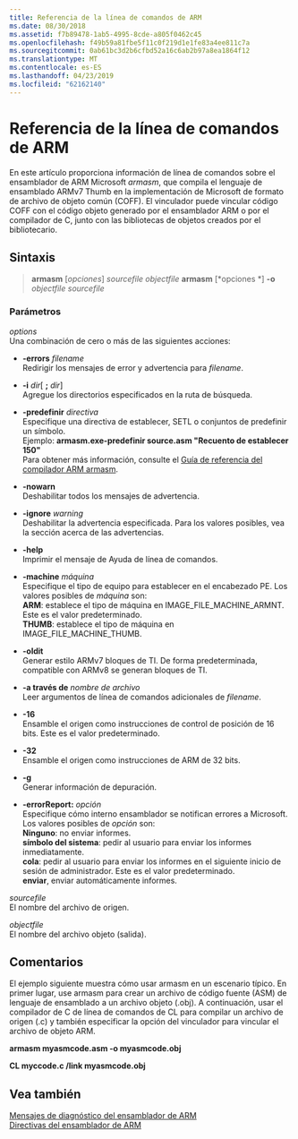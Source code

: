 ```yaml
---
title: Referencia de la línea de comandos de ARM
ms.date: 08/30/2018
ms.assetid: f7b89478-1ab5-4995-8cde-a805f0462c45
ms.openlocfilehash: f49b59a81fbe5f11c0f219d1e1fe83a4ee811c7a
ms.sourcegitcommit: 0ab61bc3d2b6cfbd52a16c6ab2b97a8ea1864f12
ms.translationtype: MT
ms.contentlocale: es-ES
ms.lasthandoff: 04/23/2019
ms.locfileid: "62162140"
---
```

# <a name="arm-assembler-command-line-reference"></a>Referencia de la línea de comandos de ARM

En este artículo proporciona información de línea de comandos sobre el ensamblador de ARM Microsoft *armasm*, que compila el lenguaje de ensamblado ARMv7 Thumb en la implementación de Microsoft de formato de archivo de objeto común (COFF). El vinculador puede vincular código COFF con el código objeto generado por el ensamblador ARM o por el compilador de C, junto con las bibliotecas de objetos creados por el bibliotecario.

## <a name="syntax"></a>Sintaxis

> **armasm** [*opciones*] *sourcefile* *objectfile*
> **armasm** [*opciones *] **-o** *objectfile* *sourcefile*

### <a name="parameters"></a>Parámetros

*options*<br/>
Una combinación de cero o más de las siguientes acciones:

- **-errors** *filename*<br/>
   Redirigir los mensajes de error y advertencia para *filename*.

- **-i** *dir*[ **;** <em>dir</em>]<br/>
   Agregue los directorios especificados en la ruta de búsqueda.

- **-predefinir** *directiva*<br/>
   Especifique una directiva de establecer, SETL o conjuntos de predefinir un símbolo.<br/>
   Ejemplo: **armasm.exe-predefinir source.asm "Recuento de establecer 150"**<br/>
   Para obtener más información, consulte el [Guía de referencia del compilador ARM armasm](http://infocenter.arm.com/help/topic/com.arm.doc.dui0802b/index.html).

- **-nowarn**<br/>
   Deshabilitar todos los mensajes de advertencia.

- **-ignore** *warning*<br/>
   Deshabilitar la advertencia especificada. Para los valores posibles, vea la sección acerca de las advertencias.

- **-help**<br/>
   Imprimir el mensaje de Ayuda de línea de comandos.

- **-machine** *máquina*<br/>
   Especifique el tipo de equipo para establecer en el encabezado PE.  Los valores posibles de *máquina* son:<br/>
   **ARM**: establece el tipo de máquina en IMAGE_FILE_MACHINE_ARMNT. Este es el valor predeterminado.<br/>
   **THUMB**: establece el tipo de máquina en IMAGE_FILE_MACHINE_THUMB.

- **-oldit**<br/>
   Generar estilo ARMv7 bloques de TI.  De forma predeterminada, compatible con ARMv8 se generan bloques de TI.

- **-a través de** *nombre de archivo*<br/>
   Leer argumentos de línea de comandos adicionales de *filename*.

- **-16**<br/>
   Ensamble el origen como instrucciones de control de posición de 16 bits.  Este es el valor predeterminado.

- **-32**<br/>
   Ensamble el origen como instrucciones de ARM de 32 bits.

- **-g**<br/>
   Generar información de depuración.

- **-errorReport:** *opción*<br/>
   Especifique cómo interno ensamblador se notifican errores a Microsoft.  Los valores posibles de *opción* son:<br/>
   **Ninguno**: no enviar informes.<br/>
   **símbolo del sistema**: pedir al usuario para enviar los informes inmediatamente.<br/>
   **cola**: pedir al usuario para enviar los informes en el siguiente inicio de sesión de administrador. Este es el valor predeterminado.<br/>
   **enviar**, enviar automáticamente informes.

*sourcefile*<br/>
El nombre del archivo de origen.

*objectfile*<br/>
El nombre del archivo objeto (salida).

## <a name="remarks"></a>Comentarios

El ejemplo siguiente muestra cómo usar armasm en un escenario típico. En primer lugar, use armasm para crear un archivo de código fuente (ASM) de lenguaje de ensamblado a un archivo objeto (.obj). A continuación, usar el compilador de C de línea de comandos de CL para compilar un archivo de origen (.c) y también especificar la opción del vinculador para vincular el archivo de objeto ARM.

**armasm myasmcode.asm -o myasmcode.obj**

**CL myccode.c /link myasmcode.obj**

## <a name="see-also"></a>Vea también

[Mensajes de diagnóstico del ensamblador de ARM](../../assembler/arm/arm-assembler-diagnostic-messages.md)<br/>
[Directivas del ensamblador de ARM](../../assembler/arm/arm-assembler-directives.md)<br/>

